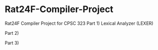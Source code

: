 # Rat24F-Compiler-Project
Rat24F Compiler Project for CPSC 323
  Part 1) Lexical Analyzer (LEXER)

  Part 2) 

  Part 3)
